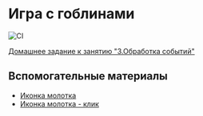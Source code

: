 # Игра с гоблинами

![CI](https://github.com/neondoll/game-with-goblins/actions/workflows/web.yml/badge.svg)

[Домашнее задание к занятию "3.Обработка событий"](https://github.com/netology-code/ahj-homeworks/tree/AHJ-50/events#игра-с-гоблинами)

## Вспомогательные материалы

- [Иконка молотка](https://www.flaticon.com/ru/free-icon/hammer_8781842?related_id=8781168&origin=search)
- [Иконка молотка - клик](https://www.flaticon.com/ru/free-icon/hammer_8781168?related_id=8781842&origin=search)
